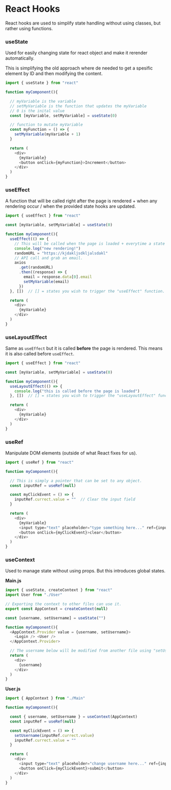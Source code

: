 
# React Hooks
React hooks are used to simplify state handling without using classes, but rather using functions.


### useState
Used for easily changing state for react object and make it rerender automatically.

This is simplifying the old approach where de needed to get a spesific element by ID and then modifying the content.

```js
import { useState } from "react"

function myComponent(){

  // myVariable is the variable
  // setMyVariable is the function that updates the myVariable
  // 0 is the inital value
  const [myVariable, setMyVariable] = useState(0)

  // function to mutate myVariable
  const myFunction = () => {
    setMyVariable(myVariable + 1)
  }

  return (
    <div>
      {myVariable}
      <button onClick={myFunction}>Increment</button>
    </div>
  )
}
```

### useEffect
A function that will be called right after the page is rendered + when any rendering occur / when the provided state hooks are updated.

```js
import { useEffect } from "react"

const [myVariable, setMyVariable] = useState(0)

function myComponent(){
  useEffect(() => {
    // This will be called when the page is loaded + everytime a state is changing.
    console.log("new rendering!")
    randomURL = "https://kjdakljsdkljalsdakl"
    // API call and grab an email.
    axios
      .get(randomURL)
      .then((response) => {
        email = response.data[0].email
        setMyVariable(email)
      })
  }, [])  // [] = states you wish to trigger the "useEffect" function.

  return (
    <div>
      {myVariable}
    </div>
  )
}
```

### useLayoutEffect
Same as `useEffect` but it is called **before** the page is rendered. This means it is also called before `useEffect`.

```js
import { useEffect } from "react"

const [myVariable, setMyVariable] = useState(0)

function myComponent(){
  useLayoutEffect(() => {
    console.log("this is called before the page is loaded")
  }, [])  // [] = states you wish to trigger the "useLayoutEffect" function.

  return (
    <div>
      {myVariable}
    </div>
  )
}
```


### useRef
Manipulate DOM elements (outside of what React fixes for us).

```js
import { useRef } from "react"

function myComponent(){

  // This is simply a pointer that can be set to any object.
  const inputRef = useRef(null)

  const myClickEvent = () => {
    inputRef.currect.value = ""  // Clear the input field
  }

  return (
    <div>
      {myVariable}
      <input type="text" placeholder="type something here..." ref={inputRef}/>
      <button onClick={myClickEvent}>clear</button>
    </div>
  )
}
```


### useContext
Used to manage state without using props. But this introduces global states.

**Main.js**
```js
import { useState, createContext } from "react"
import User from "./User"

// Exporting the context to other files can use it.
export const AppContext = createContext(null)

const [username, setUsername] = useState("")

function myComponent(){
  <AppContext.Provider value = {username, setUsername}>
    <Login /> <User />
  </AppContext.Provider>

  // The username below will be modified from another file using "setUsername" through "AppContext".
  return (
    <div>
      {username}
    </div>
  )
}
```

**User.js**
```js
import { AppContext } from "./Main"

function myComponent(){

  const { username, setUsername } = useContext(AppContext)
  const inputRef = useRef(null)

  const myClickEvent = () => {
    setUsername(inputRef.currect.value)
    inputRef.currect.value = ""
  }

  return (
    <div>
      <input type="text" placeholder="change username here..." ref={inputRef}/>
      <button onClick={myClickEvent}>submit</button>
    </div>
  )
}
```

